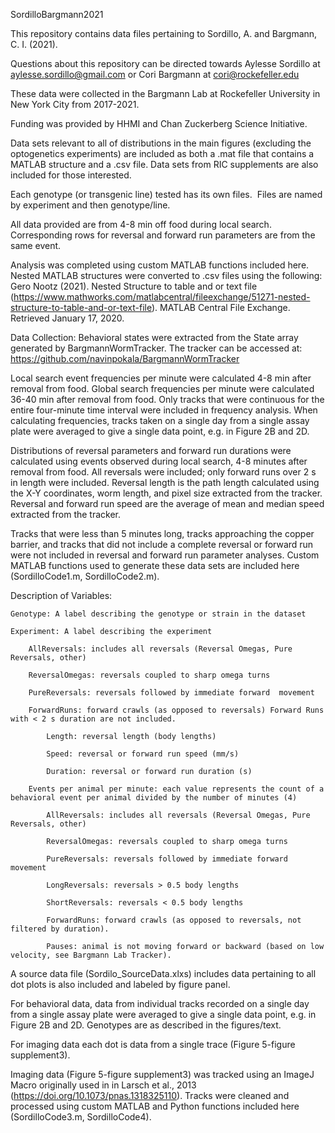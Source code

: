 SordilloBargmann2021

This repository contains data files pertaining to Sordillo, A. and Bargmann, C. I. (2021). 

Questions about this repository can be directed towards Aylesse Sordillo at aylesse.sordillo@gmail.com or Cori Bargmann at cori@rockefeller.edu 

These data were collected in the Bargmann Lab at Rockefeller University in New York City from 2017-2021.

Funding was provided by HHMI and Chan Zuckerberg Science Initiative.



Data sets relevant to all of distributions in the main figures (excluding the optogenetics experiments) are included as both a .mat file that contains a MATLAB structure and a .csv file. Data sets from RIC supplements are also included for those interested.

Each genotype (or transgenic line) tested has its own files.  Files are named by experiment and then genotype/line.

All data provided are from 4-8 min off food during local search.
Corresponding rows for reversal and forward run parameters are from the same event.

Analysis was completed using custom MATLAB functions included here.
Nested MATLAB structures were converted to .csv files using the following:
Gero Nootz (2021). Nested Structure to table and or text file (https://www.mathworks.com/matlabcentral/fileexchange/51271-nested-structure-to-table-and-or-text-file). MATLAB Central File Exchange. Retrieved January 17, 2020.


Data Collection: 
Behavioral states were extracted from the State array generated by BargmannWormTracker. The tracker can be accessed at: https://github.com/navinpokala/BargmannWormTracker

Local search event frequencies per minute were calculated 4-8 min after removal from food. Global search frequencies per minute were calculated 36-40 min after removal from food. Only tracks that were continuous for the entire four-minute time interval were included in frequency analysis. When calculating frequencies, tracks taken on a single day from a single assay plate were averaged to give a single data point, e.g. in Figure 2B and 2D.

Distributions of reversal parameters and forward run durations were calculated using events observed during local search, 4-8 minutes after removal from food. All reversals were included; only forward runs over 2 s in length were included. Reversal length is the path length calculated using the X-Y coordinates, worm length, and pixel size extracted from the tracker. Reversal and forward run speed are the average of mean and median speed extracted from the tracker.

Tracks that were less than 5 minutes long, tracks approaching the copper barrier, and tracks that did not include a complete reversal or forward run were not included in reversal and forward run parameter analyses.
Custom MATLAB functions used to generate these data sets are included here (SordilloCode1.m, SordilloCode2.m).


Description of Variables:
	
	Genotype: A label describing the genotype or strain in the dataset

	Experiment: A label describing the experiment

		AllReversals: includes all reversals (Reversal Omegas, Pure Reversals, other)
	
		ReversalOmegas: reversals coupled to sharp omega turns

		PureReversals: reversals followed by immediate forward 	movement

		ForwardRuns: forward crawls (as opposed to reversals) Forward Runs with < 2 s duration are not included.

			Length: reversal length (body lengths)

			Speed: reversal or forward run speed (mm/s)

			Duration: reversal or forward run duration (s)

		Events per animal per minute: each value represents the count of a behavioral event per animal divided by the number of minutes (4)

			AllReversals: includes all reversals (Reversal Omegas, Pure Reversals, other)

			ReversalOmegas: reversals coupled to sharp omega turns
			
			PureReversals: reversals followed by immediate forward movement

			LongReversals: reversals > 0.5 body lengths

			ShortReversals: reversals < 0.5 body lengths

			ForwardRuns: forward crawls (as opposed to reversals, not filtered by duration).

			Pauses: animal is not moving forward or backward (based on low velocity, see Bargmann Lab Tracker).



A source data file (Sordilo_SourceData.xlxs) includes data pertaining to all dot plots is also included and labeled by figure panel. 

For behavioral data, data from individual tracks recorded on a single day from a single assay plate were averaged to give a single data point, e.g. in Figure 2B and 2D. Genotypes are as described in the figures/text.

For imaging data each dot is data from a single trace (Figure 5-figure supplement3). 



Imaging data (Figure 5-figure supplement3) was tracked using an ImageJ Macro originally used in in Larsch et al., 2013 (https://doi.org/10.1073/pnas.1318325110). Tracks were cleaned and processed using custom MATLAB and Python functions included here (SordilloCode3.m, SordilloCode4).



